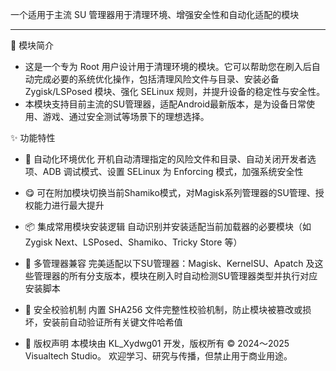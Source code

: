
一个适用于主流 SU 管理器用于清理环境、增强安全性和自动化适配的模块

---

🌟 模块简介
- 这是一个专为 Root 用户设计用于清理环境的模块。它可以帮助您在刷入后自动完成必要的系统优化操作，包括清理风险文件与目录、安装必备 Zygisk/LSPosed 模块、强化 SELinux 规则，并提升设备的稳定性与安全性。
- 本模块支持目前主流的SU管理器，适配Android最新版本，是为设备日常使用、游戏、通过安全测试等场景下的理想选择。

✨ 功能特性

- 🔧 自动化环境优化 开机自动清理指定的风险文件和目录、自动关闭开发者选项、ADB 调试模式、设置 SELinux 为 Enforcing 模式，加强系统安全性

- 😋 可在附加模块切换当前Shamiko模式，对Magisk系列管理器的SU管理、授权能力进行最大提升

- 📦 集成常用模块安装逻辑 自动识别并安装适配当前加载器的必要模块（如 Zygisk Next、LSPosed、Shamiko、Tricky Store 等）

- 🔄 多管理器兼容 完美适配以下SU管理器：Magisk、KernelSU、Apatch 及这些管理器的所有分支版本，模块在刷入时自动检测SU管理器类型并执行对应安装脚本

- 🧼 安全校验机制 内置 SHA256 文件完整性校验机制，防止模块被篡改或损坏，安装前自动验证所有关键文件哈希值

- 📜 版权声明 本模块由 KL_Xydwg01 开发，版权所有 © 2024～2025 Visualtech Studio。
欢迎学习、研究与传播，但禁止用于商业用途。

